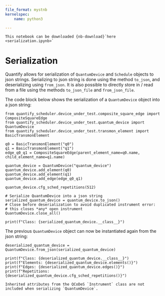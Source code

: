```yaml
---
file_format: mystnb
kernelspec:
    name: python3

---
```

```{seealso}
This notebook can be downloaded {nb-download}`here <serialization.ipynb>`
```

# Serialization

Quantify allows for serialization of `QuantumDevice` and `Schedule` objects to json strings. Serializing to json string is done using the method `to_json`, and deserializing using `from_json`. It is also possible to directly store in / read from a file using the methods `to_json_file` and `from_json_file`.

The code block below shows the serialization of a `QuantumDevice` object into a json string:

```{code-cell} ipython3
from quantify_scheduler.device_under_test.composite_square_edge import CompositeSquareEdge
from quantify_scheduler.device_under_test.quantum_device import QuantumDevice
from quantify_scheduler.device_under_test.transmon_element import BasicTransmonElement

q0 = BasicTransmonElement("q0")
q1 = BasicTransmonElement("q1")
edge_q0_q1 = CompositeSquareEdge(parent_element_name=q0.name, child_element_name=q1.name)

quantum_device = QuantumDevice("quantum_device")
quantum_device.add_element(q0)
quantum_device.add_element(q1)
quantum_device.add_edge(edge_q0_q1)

quantum_device.cfg_sched_repetitions(512)

# Serialize QuantumDevice into a json string
serialized_quantum_device = quantum_device.to_json()
# Close before deserialization to avoid duplicated instrument error: 
# this closes *any* open instrument
QuantumDevice.close_all()

print(f"Class: {serialized_quantum_device.__class__}")
```

The previous `QuantumDevice` object can now be instantiated again from the json string:

```{code-cell} ipython3
deserialized_quantum_device = QuantumDevice.from_json(serialized_quantum_device)

print(f"Class: {deserialized_quantum_device.__class__}")
print(f"Elements: {deserialized_quantum_device.elements()}")
print(f"Edges: {deserialized_quantum_device.edges()}")
print(f"Repetitions: {deserialized_quantum_device.cfg_sched_repetitions()}")
```

```{admonition} Note
Inherited attributes from the QCoDeS `Instrument` class are not included when serializing `QuantumDevice`.
```
